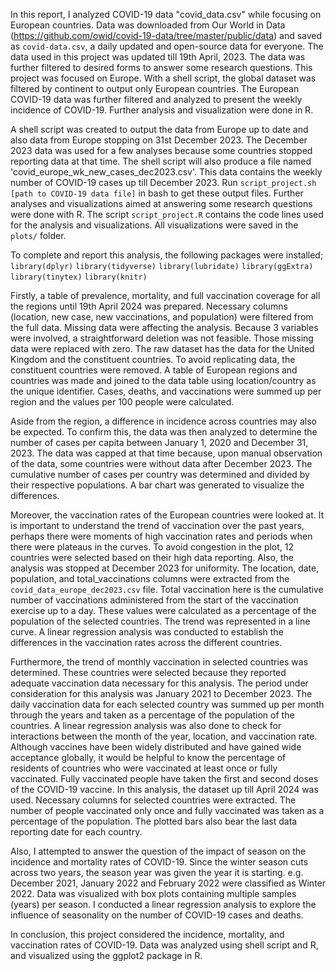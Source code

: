 In this report, I analyzed COVID-19 data "covid_data.csv" while focusing on European countries. Data was downloaded from Our World in Data (https://github.com/owid/covid-19-data/tree/master/public/data) and saved as `covid-data.csv`, a daily updated and open-source data for everyone. The data used in this project was updated till 19th April, 2023. The data was further filtered to desired forms to answer some research questions. This project was focused on Europe. With a shell script, the global dataset was filtered by continent to output only European countries. The European COVID-19 data was further filtered and analyzed to present the weekly incidence of COVID-19. Further analysis and visualization were done in R.

A shell script was created to output the data from Europe up to date and also data from Europe stopping on 31st December 2023. The December 2023 data was used for a few analyses because some countries stopped reporting data at that time. The shell script will also produce a file named 'covid_europe_wk_new_cases_dec2023.csv'. This data contains the weekly number of COVID-19 cases up till December 2023. Run `script_project.sh [path to COVID-19 data file]` in bash to get these output files. Further analyses and visualizations aimed at answering some research questions were done with R. The script `script_project.R` contains the code lines used for the analysis and visualizations. All visualizations were saved in the `plots/` folder.

To complete and report this analysis, the following packages were installed; 
`library(dplyr)` 
`library(tidyverse)` 
`library(lubridate)` 
`library(ggExtra)`
`library(tinytex)`
`library(knitr)`

Firstly, a table of prevalence, mortality, and full vaccination coverage for all the regions until 19th April 2024 was prepared. Necessary columns (location, new case, new vaccinations, and population) were filtered from the full data. Missing data were affecting the analysis. Because 3 variables were involved, a straightforward deletion was not feasible. Those missing data were replaced with zero. The raw dataset has the data for the United Kingdom and the constituent countries. To avoid replicating data, the constituent countries were removed. A table of European regions and countries was made and joined to the data table using location/country as the unique identifier. Cases, deaths, and vaccinations were summed up per region and the values per 100 people were calculated.

Aside from the region, a difference in incidence across countries may also be expected. To confirm this, the data was then analyzed to determine the number of cases per capita between January 1, 2020 and December 31, 2023. The data was capped at that time because, upon manual observation of the data, some countries were without data after December 2023. The cumulative number of cases per country was determined and divided by their respective populations. A bar chart was generated to visualize the differences.

Moreover, the vaccination rates of the European countries were looked at. It is important to understand the trend of vaccination over the past years, perhaps there were moments of high vaccination rates and periods when there were plateaus in the curves. To avoid congestion in the plot, 12 countries were selected based on their high data reporting. Also, the analysis was stopped at December 2023 for uniformity. The location, date, population, and total_vaccinations columns were extracted from the `covid_data_europe_dec2023.csv` file. Total vaccination here is the cumulative number of vaccinations administered from the start of the vaccination exercise up to a day. These values were calculated as a percentage of the population of the selected countries. The trend was represented in a line curve. A linear regression analysis was conducted to establish the differences in the vaccination rates across the different countries.

Furthermore, the trend of monthly vaccination in selected countries was determined. These countries were selected because they reported adequate vaccination data necessary for this analysis. The period under consideration for this analysis was January 2021 to December 2023. The daily vaccination data for each selected country was summed up per month through the years and taken as a percentage of the population of the countries. A linear regression analysis was also done to check for interactions between the month of the year, location, and vaccination rate. Although vaccines have been widely distributed and have gained wide acceptance globally, it would be helpful to know the percentage of residents of countries who were vaccinated at least once or fully vaccinated. Fully vaccinated people have taken the first and second doses of the COVID-19 vaccine. In this analysis, the dataset up till April 2024 was used. Necessary columns for selected countries were extracted. The number of people vaccinated only once and fully vaccinated was taken as a percentage of the population. The plotted bars also bear the last data reporting date for each country.

Also, I attempted to answer the question of the impact of season on the incidence and mortality rates of COVID-19. Since the winter season cuts across two years, the season year was given the year it is starting. e.g. December 2021, January 2022 and February 2022 were classified as Winter 2022. Data was visualized with box plots containing multiple samples (years) per season. I conducted a linear regression analysis to explore the influence of seasonality on the number of COVID-19 cases and deaths.

In conclusion, this project considered the incidence, mortality, and vaccination rates of COVID-19. Data was analyzed using shell script and R, and visualized using the ggplot2 package in R.
